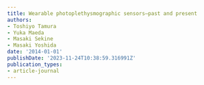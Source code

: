 ```yaml
---
title: Wearable photoplethysmographic sensors—past and present
authors:
- Toshiyo Tamura
- Yuka Maeda
- Masaki Sekine
- Masaki Yoshida
date: '2014-01-01'
publishDate: '2023-11-24T10:38:59.316991Z'
publication_types:
- article-journal
---
```

